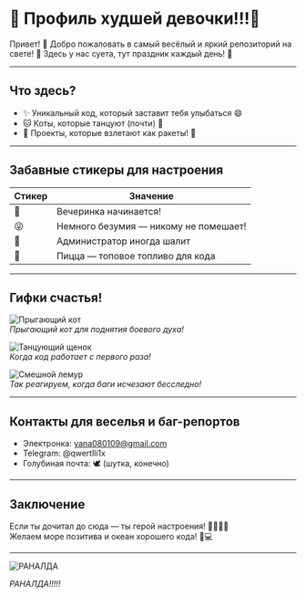 # 🎉 Профиль худшей девочки!!!🎈

Привет! 👋 Добро пожаловать в самый весёлый и яркий репозиторий на свете! 🚀 Здесь у нас суета, тут праздник каждый день! 🎉

---

## Что здесь?

- ✨ Уникальный код, который заставит тебя улыбаться 😄
- 🐱 Коты, которые танцуют (почти) 💃
- 🚀 Проекты, которые взлетают как ракеты! 🚀

---

## Забавные стикеры для настроения

| Стикер               | Значение                        |
|----------------------|--------------------------------|
| 🎉                   | Вечеринка начинается!          |
| 😜                   | Немного безумия — никому не помешает! |
| 🐒                   | Администратор иногда шалит      |
| 🍕                   | Пицца — топовое топливо для кода |

---

## Гифки счастья!

![Прыгающий кот](https://media.giphy.com/media/JIX9t2j0ZTN9S/giphy.gif)  
*Прыгающий кот для поднятия боевого духа!*

![Танцующий щенок](https://media.giphy.com/media/yoJC2Olx0ekMy2nX7W/giphy.gif)  
*Когда код работает с первого раза!*

![Смешной лемур](https://media.giphy.com/media/3oEjI6SIIHBdRxXI40/giphy.gif)  
*Так реагируем, когда баги исчезают бесследно!*

---

## Контакты для веселья и баг-репортов

- Электронка: yana080109@gmail.com
- Telegram: @qwertlli1x
- Голубиная почта: 🕊️ (шутка, конечно)

---

## Заключение

Если ты дочитал до сюда — ты герой настроения! 🦸‍♂️🦸‍♀️  
Желаем море позитива и океан хорошего кода! 🌊💻

---
![РАНАЛДА](https://media.giphy.com/media/v1.Y2lkPTc5MGI3NjExanFtaGQ1MmtnMjA3eDFxbDBlZTRlbXphYnIyYWVxYzBkdnNlcGt2OSZlcD12MV9naWZzX3NlYXJjaCZjdD1n/R312C3MEVg4SCYAber/giphy.gif)

*РАНАЛДА!!!!!*
